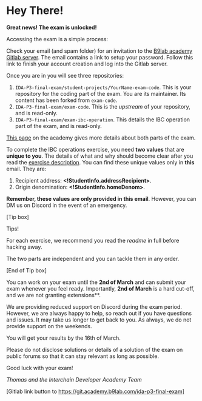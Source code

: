 # Hey There!

**Great news! The exam is unlocked!**

Accessing the exam is a simple process:

Check your email (and spam folder) for an invitation to the [B9lab academy Gitlab server](https://git.academy.b9lab.com/). The email contains a link to setup your password. Follow this link to finish your account creation and log into the Gitlab server.

Once you are in you will see three repositories:

1. `IDA-P3-final-exam/student-projects/YourName-exam-code`. This is your repository for the coding part of the exam. You are its maintainer. Its content has been forked from `exam-code`.
2. `IDA-P3-final-exam/exam-code`. This is the _upstream_ of your repository, and is read-only.
3. `IDA-P3-final-exam/exam-ibc-operation`. This details the IBC operation part of the exam, and is read-only.

[This page](https://interchainacademy.cosmos.network/ida-course/final-exam/index.html) on the academy gives more details about both parts of the exam.

To complete the IBC operations exercise, you need **two values** that are **unique to you**. The details of what and why should become clear after you read the [exercise description](https://git.academy.b9lab.com/ida-p3-final-exam/exam-ibc-operation/-/blob/main/exercise-description.md). You can find these unique values only in **this** email. They are:

1. Recipient address: **<!StudentInfo.addressRecipient>**.
2. Origin denomination: **<!StudentInfo.homeDenom>**.

**Remember, these values are only provided in this email**. However, you can DM us on Discord in the event of an emergency.

[Tip box]

Tips!

For each exercise, we recommend you read the _readme_ in full before hacking away.

The two parts are independent and you can tackle them in any order.

[End of Tip box]

You can work on your exam until the **2nd of March** and can submit your exam whenever you feel ready. Importantly, **2nd of March** is a hard cut-off, and we are not granting extensions**.

We are providing reduced support on Discord during the exam period. However, we are always happy to help, so reach out if you have questions and issues. It may take us longer to get back to you. As always, we do not provide support on the weekends.

You will get your results by the 16th of March.

Please do not disclose solutions or details of a solution of the exam on public forums so that it can stay relevant as long as possible.

Good luck with your exam!

_Thomas and the Interchain Developer Academy Team_

[Gitlab link button to https://git.academy.b9lab.com/ida-p3-final-exam]
